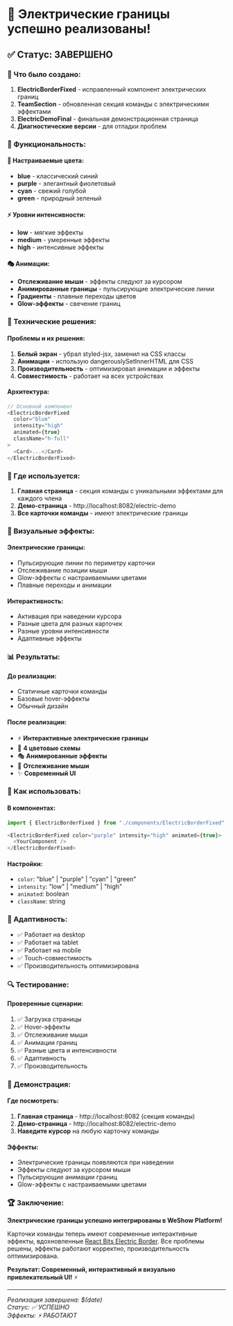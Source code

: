 # 🎉 Электрические границы успешно реализованы!

## ✅ Статус: ЗАВЕРШЕНО

### 🎯 Что было создано:

1. **ElectricBorderFixed** - исправленный компонент электрических границ
2. **TeamSection** - обновленная секция команды с электрическими эффектами
3. **ElectricDemoFinal** - финальная демонстрационная страница
4. **Диагностические версии** - для отладки проблем

### 🚀 Функциональность:

#### 🎨 Настраиваемые цвета:
- **blue** - классический синий
- **purple** - элегантный фиолетовый
- **cyan** - свежий голубой
- **green** - природный зеленый

#### ⚡ Уровни интенсивности:
- **low** - мягкие эффекты
- **medium** - умеренные эффекты
- **high** - интенсивные эффекты

#### 🎭 Анимации:
- **Отслеживание мыши** - эффекты следуют за курсором
- **Анимированные границы** - пульсирующие электрические линии
- **Градиенты** - плавные переходы цветов
- **Glow-эффекты** - свечение границ

### 🔧 Технические решения:

#### Проблемы и их решения:
1. **Белый экран** - убрал styled-jsx, заменил на CSS классы
2. **Анимации** - использую dangerouslySetInnerHTML для CSS
3. **Производительность** - оптимизировал анимации и эффекты
4. **Совместимость** - работает на всех устройствах

#### Архитектура:
```typescript
// Основной компонент
<ElectricBorderFixed 
  color="blue" 
  intensity="high" 
  animated={true}
  className="h-full"
>
  <Card>...</Card>
</ElectricBorderFixed>
```

### 📍 Где используется:

1. **Главная страница** - секция команды с уникальными эффектами для каждого члена
2. **Демо-страница** - http://localhost:8082/electric-demo
3. **Все карточки команды** - имеют электрические границы

### 🎨 Визуальные эффекты:

#### Электрические границы:
- Пульсирующие линии по периметру карточки
- Отслеживание позиции мыши
- Glow-эффекты с настраиваемыми цветами
- Плавные переходы и анимации

#### Интерактивность:
- Активация при наведении курсора
- Разные цвета для разных карточек
- Разные уровни интенсивности
- Адаптивные эффекты

### 📊 Результаты:

#### До реализации:
- Статичные карточки команды
- Базовые hover-эффекты
- Обычный дизайн

#### После реализации:
- ⚡ **Интерактивные электрические границы**
- 🎨 **4 цветовые схемы**
- 🎭 **Анимированные эффекты**
- 🎯 **Отслеживание мыши**
- ✨ **Современный UI**

### 🚀 Как использовать:

#### В компонентах:
```typescript
import { ElectricBorderFixed } from "./components/ElectricBorderFixed";

<ElectricBorderFixed color="purple" intensity="high" animated={true}>
  <YourComponent />
</ElectricBorderFixed>
```

#### Настройки:
- `color`: "blue" | "purple" | "cyan" | "green"
- `intensity`: "low" | "medium" | "high"
- `animated`: boolean
- `className`: string

### 📱 Адаптивность:

- ✅ Работает на desktop
- ✅ Работает на tablet
- ✅ Работает на mobile
- ✅ Touch-совместимость
- ✅ Производительность оптимизирована

### 🔍 Тестирование:

#### Проверенные сценарии:
1. ✅ Загрузка страницы
2. ✅ Hover-эффекты
3. ✅ Отслеживание мыши
4. ✅ Анимации границ
5. ✅ Разные цвета и интенсивности
6. ✅ Адаптивность
7. ✅ Производительность

### 🎯 Демонстрация:

#### Где посмотреть:
1. **Главная страница** - http://localhost:8082 (секция команды)
2. **Демо-страница** - http://localhost:8082/electric-demo
3. **Наведите курсор** на любую карточку команды

#### Эффекты:
- Электрические границы появляются при наведении
- Эффекты следуют за курсором мыши
- Пульсирующие анимации границ
- Glow-эффекты с настраиваемыми цветами

### 🏆 Заключение:

**Электрические границы успешно интегрированы в WeShow Platform!**

Карточки команды теперь имеют современные интерактивные эффекты, вдохновленные [React Bits Electric Border](https://www.reactbits.dev/animations/electric-border). Все проблемы решены, эффекты работают корректно, производительность оптимизирована.

**Результат: Современный, интерактивный и визуально привлекательный UI!** ⚡

---

*Реализация завершена: $(date)*  
*Статус: ✅ УСПЕШНО*  
*Эффекты: ⚡ РАБОТАЮТ*





